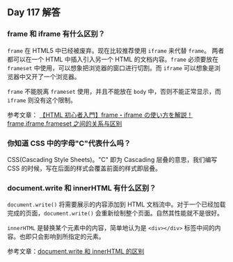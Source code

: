 ## Day 117 解答

### frame 和 iframe 有什么区别？

`frame` 在 HTML5 中已经被废弃。现在比较推荐使用 `iframe` 来代替 `frame`。
两者都可以在一个 HTML 中插入引入另一个 HTML 的文档内容。`frame` 必须要放在 `frameset` 中使用，可以想象把浏览器的窗口进行切割。而 `iframe` 可以想象是浏览器中又开了一个浏览器。

`frame` 不能脱离 `frameset` 使用，并且不能放在 `body` 中，否则不能正常显示，而 `iframe` 则没有这个限制。

参考文章：
[【HTML 初心者入門】frame・iframe の使い方を解説！](https://web-camp.io/magazine/archives/7696)
[frame,iframe,frameset 之间的关系与区别](https://www.cnblogs.com/wennxxin/archive/2008/10/11/1308516.html)

### 你知道 CSS 中的字母"C"代表什么吗？

CSS(Cascading Style Sheets)。"C" 即为 Cascading 层叠的意思，我们编写 CSS 的时候，写在后面的样式会覆盖前面的样式即层叠。

### document.write 和 innerHTML 有什么区别？

`document.write()` 将需要展示的内容添加到 HTML 文档流中。对于一个已经加载完成的页面，`document.write()` 会重新绘制整个页面。自然其性能就不是很好。

`innerHTML` 是替换某个元素中的内容，简单地认为是 `<div></div>` 标签中间的内容。也即只会影响到所指定的元素。

参考文章：[document.write 和 innerHTML 的区别](http://www.fly63.com/article/detial/2163)
